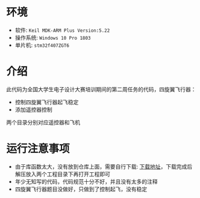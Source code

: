 # 环境

- 软件: `Keil MDK-ARM Plus Version:5.22`
- 操作系统: `Windows 10 Pro 1803`
- 单片机: `stm32f407ZGT6`

# 介绍

此代码为全国大学生电子设计大赛培训期间的第二周任务的代码，四旋翼飞行器：
- 控制四旋翼飞行器起飞稳定
- 添加遥控器控制

两个目录分别对应遥控器和飞机

# 运行注意事项

- 由于库函数太大，没有放到仓库上面，需要自行下载: [下载地址][1]，下载完成后解压放入两个工程目录下再打开工程即可
- 年少无知写的代码，代码规范十分不好，并且没有太多的注释
- 四旋翼飞行器题目没做好，只做到了控制起飞，没有稳定

[1]: https://pan.baidu.com/s/1ZFre9sEPeWLdXwTiESBS9w
